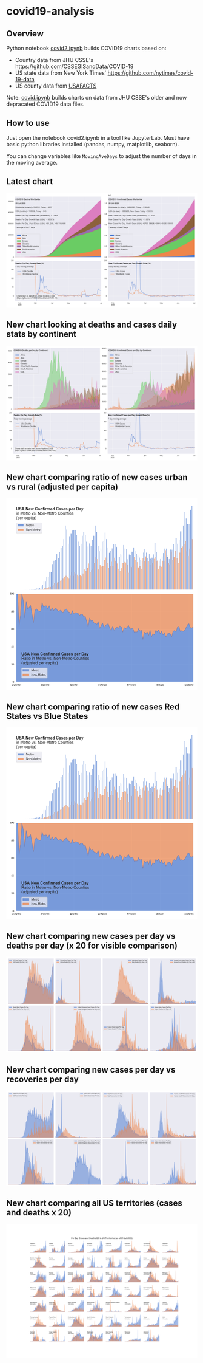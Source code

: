 # covid19-analysis

## Overview
Python notebook [covid2.ipynb](https://github.com/danlaw/covid19-analysis/blob/master/covid2.ipynb) builds COVID19 charts based on:
* Country data from JHU CSSE's https://github.com/CSSEGISandData/COVID-19
* US state data from New York Times' https://github.com/nytimes/covid-19-data
* US county data from [USAFACTS](https://usafacts.org/visualizations/coronavirus-covid-19-spread-map/)

Note: [covid.ipynb](https://github.com/danlaw/covid19-analysis/blob/master/covid.ipynb) builds charts on data from JHU CSSE's older and now depracated COVID19 data files.

## How to use
Just open the notebook covid2.ipynb in a tool like JupyterLab. Must have basic python libraries installed (pandas, numpy, matplotlib, seaborn).

You can change variables like ``MovingAveDays`` to adjust the number of days in the moving average.

## Latest chart
![Latest chart](charts/20200701-covid19-chart.png)

## New chart looking at deaths and cases daily stats by continent
![Comparison chart](charts/20200701-covid19-chart-perday.png)

## New chart comparing ratio of new cases urban vs rural (adjusted per capita)
![Urban rural per capita chart](charts/20200701-US-counties-urban-vs-rural-per-capita.png)

## New chart comparing ratio of new cases Red States vs Blue States
![Red vs Blue chart](charts/20200701-compare-daily-new-cases-red-vs-blue-state.png)

## New chart comparing new cases per day vs deaths per day (x 20 for visible comparison)
![Comparison chart](charts/20200701-comparison-chart.png)

## New chart comparing new cases per day vs recoveries per day
![Recovery chart](charts/20200701-comparison-recovery-chart.png)

## New chart comparing all US territories (cases and deaths x 20)
![Territories chart](charts/20200701-compare-US-territories.png)

